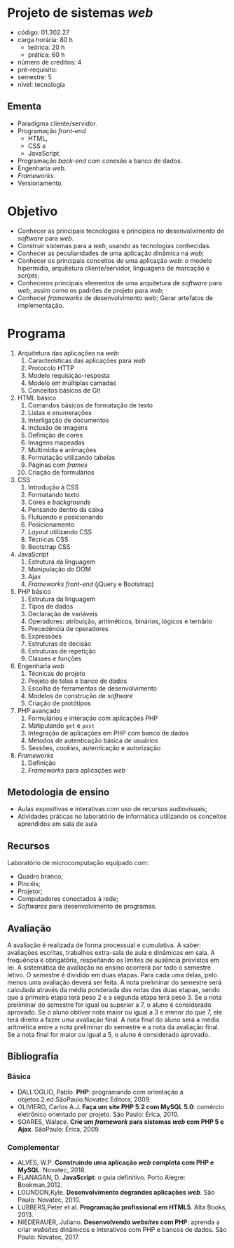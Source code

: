 # Projeto de sistemas *web*
- código: 01.302.27
- carga horária: 80 h
  - teórica: 20 h
  - prática: 60 h
- número de créditos: 4
- pré-requisito: 
- semestre: 5
- nível: tecnologia

## Ementa
- Paradigma cliente/servidor.
- Programação *front-end*
  - HTML,
  - CSS e
  - JavaScript.
- Programação *back-end* com conexão a banco de dados.
- Engenharia *web*.
- *Frameworks*.
- Versionamento.

# Objetivo
- Conhecer as principais tecnologias e princípios no desenvolvimento de *software* para *web*.
- Construir sistemas para a *web*, usando as tecnologias conhecidas.
- Conhecer as peculiaridades de uma aplicação dinâmica na *web*;
- Conhecer os principais conceitos de uma aplicação *web*: o modelo hipermídia, arquitetura cliente/servidor, linguagens de marcação e *scripts*; 
- Conheceros principais elementos de uma arquitetura de *software* para *web*, assim como os  padrões de projeto para *web*;
- Conhecer *frameworks* de desenvolvimento *web*; Gerar artefatos de implementação.

# Programa
1. Arquitetura das aplicações na *web*:
   1. Características das aplicações para *web*
   2. Protocolo HTTP
   3. Modelo requisição-resposta
   4. Modelo em múltiplas camadas
   5. Conceitos básicos de Git
2. HTML básico
   1. Comandos básicos de formatação de texto
   2. Listas e enumerações
   3. Interligação de documentos
   4. Inclusão de imagens
   5. Definição de cores
   6. Imagens mapeadas
   7. Multimídia e animações
   8. Formatação utilizando tabelas
   9. Páginas com *frames*
   10. Criação de formulários   
3. CSS
   1. Introdução à CSS
   2. Formatando texto
   3. Cores e *backgrounds*
   4. Pensando dentro da caixa
   5. Flutuando e posicionando
   6. Posicionamento
   7. *Layout* utilizando CSS
   8. Técnicas CSS
   9. Bootstrap CSS
4. JavaScript
   1. Estrutura da linguagem
   2. Manipulação do DOM
   3. Ajax
   4. *Frameworks* *front-end* (jQuery e Bootstrap)
5. PHP básico
   1. Estrutura da linguagem
   2. Tipos de dados
   3. Declaração de variáveis
   4. Operadores: atribuição, aritiméticos, binários, lógicos e ternário
   5. Precedência de operadores
   6. Expressões
   7. Estruturas de decisão
   8. Estruturas de repetição
   9. Classes e funções
6. Engenharia *web*
   1. Técnicas do projeto
   2. Projeto de telas e banco de dados
   3. Escolha de ferramentas de desenvolvimento
   4. Modelos de construção de *software*
   5. Criação de protótipos
7. PHP avançado
   1. Formulários e interação com aplicações PHP
   2. Matipulando `get` e `post`
   3. Integração de aplicações em PHP com banco de dados
   4. Métodos de autenticação básica de usuários
   5. Sessões, *cookies*, autenticação e autorização
8. *Frameworks*
   1. Definição
   2. *Frameworks* para aplicações *web*

## Metodologia de ensino
- Aulas expositivas e interativas com uso de recursos audiovisuais;
- Atividades práticas no laboratório de informática utilizando os conceitos aprendidos em sala de aula


## Recursos
Laboratório de microcomputação equipado com:
- Quadro branco;
- Pincéis;
- Projetor;
- Computadores conectados à rede;
- *Softwares* para desenvolvimento de programas.

## Avaliação
 A avaliação é realizada de forma processual e cumulativa. A saber: avaliações escritas, trabalhos extra-sala de aula e dinâmicas em sala. A frequência é obrigatória, respeitando os limites de ausência previstos em 
lei. A sistemática de avaliação no ensino ocorrerá por todo o semestre letivo. O semestre é dividido em duas etapas. Para cada uma delas, pelo menos uma avaliação deverá ser feita. A nota preliminar do semestre será calculada através da média ponderada das notas das duas etapas, sendo que a primeira etapa terá peso 2 e a segunda etapa terá peso 3. Se a nota preliminar do semestre for igual ou superior a 7, o aluno é considerado aprovado. Se o aluno obtiver nota maior ou igual a 3 e menor do que 7, ele terá direito a fazer uma avaliação final. A nota final do aluno será a média aritmética entre a nota preliminar do semestre e a nota da avaliação final. Se a nota final for maior ou igual a 5, o aluno é considerado aprovado. 

## Bibliografia
### Básica
- DALL’OGLIO, Pablo. **PHP**: programando com orientação a objetos.2.ed.SãoPaulo:Novatec Editora, 2009.
- OLIVIERO, Carlos A.J. **Faça um site PHP 5.2 com MySQL 5.0**: comércio eletrônico orientado por projeto. São Paulo: Érica, 2010.
- SOARES, Walace. **Crie um *framework* para sistemas *web* com PHP 5 e Ajax**. SãoPaulo: Érica, 2009.

### Complementar
- ALVES, W.P. **Construindo uma aplicação *web* completa com PHP e MySQL**. Novatec, 2018.
- FLANAGAN, D. **JavaScript**: o guia definitivo. Porto Alegre: Bookman,2012.
- LOUNDON,Kyle. **Desenvolvimento degrandes aplicações *web***. São Paulo: Novatec, 2010.
- LUBBERS,Peter et al. **Programação profissional em HTML5**. Alta Books, 2013.
- NIEDERAUER, Juliano. **Desenvolvendo *websites* com PHP**: aprenda a criar *websites* dinâmicos e interativos com PHP e bancos de dados. São Paulo: Novatec, 2017.
